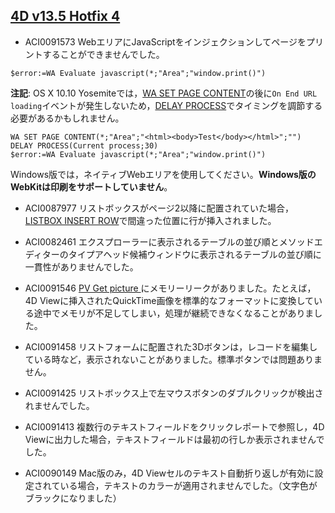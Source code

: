 [4D v13.5 Hotfix 4](http://forums.4d.fr/Post/JP/16253595/1/16253596)
---
* ACI0091573 WebエリアにJavaScriptをインジェクションしてページをプリントすることができませんでした。

```
$error:=WA Evaluate javascript(*;"Area";"window.print()")
```

**注記**: OS X 10.10 Yosemiteでは，[WA SET PAGE CONTENT](http://doc.4d.com/4Dv14/4D/14.3/WA-SET-PAGE-CONTENT.301-1697890.ja.html)の後に```On End URL loading```イベントが発生しないため，[DELAY PROCESS](http://doc.4d.com/4Dv14/4D/14.3/DELAY-PROCESS.301-1697115.ja.html)でタイミングを調節する必要があるかもしれません。

```
WA SET PAGE CONTENT(*;"Area";"<html><body>Test</body></html>";"")
DELAY PROCESS(Current process;30)
$error:=WA Evaluate javascript(*;"Area";"window.print()")
```

Windows版では，ネイティブWebエリアを使用してください。**Windows版のWebKitは印刷をサポートしていません**。

* ACI0087977 リストボックスがページ2以降に配置されていた場合，[LISTBOX INSERT ROW](http://doc.4d.com/4Dv13/4D/13.5/LISTBOX-INSERT-ROWS.301-1458211.ja.html)で間違った位置に行が挿入されました。

* ACI0082461 エクスプローラーに表示されるテーブルの並び順とメソッドエディターのタイプアヘッド候補ウィンドウに表示されるテーブルの並び順に一貫性がありませんでした。

* ACI0091546 [PV Get picture ](http://doc.4d.com/4Dv13/4D/13/PV-Get-picture.301-916124.ja.html)にメモリーリークがありました。たとえば，4D Viewに挿入されたQuickTime画像を標準的なフォーマットに変換している途中でメモリが不足してしまい，処理が継続できなくなることがありました。

* ACI0091458 リストフォームに配置された3Dボタンは，レコードを編集している時など，表示されないことがありました。標準ボタンでは問題ありません。

* ACI0091425 リストボックス上で左マウスボタンのダブルクリックが検出されませんでした。

* ACI0091413 複数行のテキストフィールドをクリックレポートで参照し，4D Viewに出力した場合，テキストフィールドは最初の行しか表示されませんでした。

* ACI0090149 Mac版のみ，4D Viewセルのテキスト自動折り返しが有効に設定されている場合，テキストのカラーが適用されませんでした。（文字色がブラックになりました）

